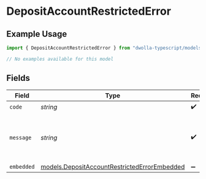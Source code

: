 # DepositAccountRestrictedError

## Example Usage

```typescript
import { DepositAccountRestrictedError } from "dwolla-typescript/models/errors";

// No examples available for this model
```

## Fields

| Field                                                                                                 | Type                                                                                                  | Required                                                                                              | Description                                                                                           | Example                                                                                               |
| ----------------------------------------------------------------------------------------------------- | ----------------------------------------------------------------------------------------------------- | ----------------------------------------------------------------------------------------------------- | ----------------------------------------------------------------------------------------------------- | ----------------------------------------------------------------------------------------------------- |
| `code`                                                                                                | *string*                                                                                              | :heavy_check_mark:                                                                                    | N/A                                                                                                   | ValidationError                                                                                       |
| `message`                                                                                             | *string*                                                                                              | :heavy_check_mark:                                                                                    | N/A                                                                                                   | Validation error(s) present. See embedded errors list for more details.                               |
| `embedded`                                                                                            | [models.DepositAccountRestrictedErrorEmbedded](../../models/depositaccountrestrictederrorembedded.md) | :heavy_minus_sign:                                                                                    | N/A                                                                                                   |                                                                                                       |
